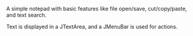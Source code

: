 A simple notepad with basic features like file open/save, cut/copy/paste, and text search.

Text is displayed in a JTextArea, and a JMenuBar is used for actions.

